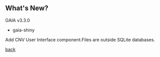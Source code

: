 ## What's New?

GAIA v3.3.0

* gaia-shiny

Add CNV User Interface component.Files are outside SQLite databases.

[back](./)
